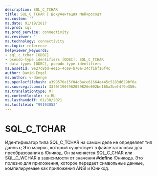 ```yaml
---
description: SQL_C_TCHAR
title: SQL_C_TCHAR | Документация Майкрософт
ms.custom: ''
ms.date: 01/19/2017
ms.prod: sql
ms.prod_service: connectivity
ms.reviewer: ''
ms.technology: connectivity
ms.topic: reference
helpviewer_keywords:
- sql_c_tchar [ODBC]
- pseudo-type identifiers [ODBC], SQL_C_TCHAR
- data types [ODBC], pseudo-type identifiers
ms.assetid: 9e27c8bd-ee15-4ce9-b70a-34cf1bf16f4c
author: David-Engel
ms.author: v-daenge
ms.openlocfilehash: a399570a15f04d8ace61664a445c5283d629bf6a
ms.sourcegitcommit: 33f0f190f962059826e002be165a2bef4f9e350c
ms.translationtype: MT
ms.contentlocale: ru-RU
ms.lasthandoff: 01/30/2021
ms.locfileid: "99193052"
---
```

# <a name="sql_c_tchar"></a>SQL_C_TCHAR
Идентификатор типа SQL_C_TCHAR на самом деле не определяет тип данных; Это макрос, который существует в файле заголовка для преобразования в Юникод. Он заменяется SQL_C_CHAR или SQL_C_WCHAR в зависимости от значения **#define** Юникода. Это полезно для приложения, которое передает символьные данные, компилируемые как приложения ANSI и Юникод.
